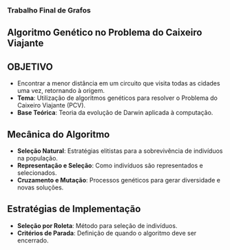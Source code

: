 ### Trabalho Final de Grafos

## Algoritmo Genético no Problema do Caixeiro Viajante

## OBJETIVO
- Encontrar a menor distância em um circuito que visita todas as cidades uma vez, retornando à origem.
- **Tema**: Utilização de algoritmos genéticos para resolver o Problema do Caixeiro Viajante (PCV).
- **Base Teórica**: Teoria da evolução de Darwin aplicada à computação.

## Mecânica do Algoritmo
- **Seleção Natural**: Estratégias elitistas para a sobrevivência de indivíduos na população.
- **Representação e Seleção**: Como indivíduos são representados e selecionados.
- **Cruzamento e Mutação**: Processos genéticos para gerar diversidade e novas soluções.

## Estratégias de Implementação
- **Seleção por Roleta**: Método para seleção de indivíduos.
- **Critérios de Parada**: Definição de quando o algoritmo deve ser encerrado.
